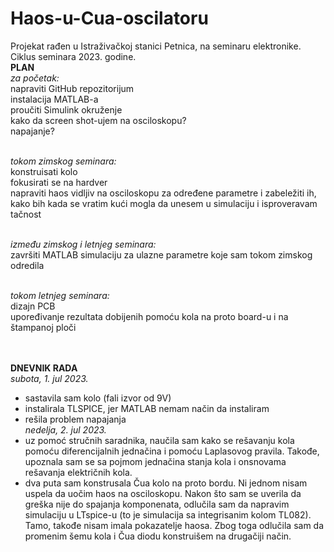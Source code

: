 # Haos-u-Cua-oscilatoru
Projekat rađen u Istraživačkoj stanici Petnica, na seminaru elektronike. Ciklus seminara 2023. godine. 
<br>**PLAN**
<br>_za početak:_ 
<br>napraviti GitHub repozitorijum
<br>instalacija MATLAB-a
<br>proučiti Simulink okruženje
<br>kako da screen shot-ujem na osciloskopu?
<br>napajanje?

<br>_tokom zimskog seminara:_
<br>konstruisati kolo
<br>fokusirati se na hardver
<br>napraviti haos vidljiv na osciloskopu za određene parametre i zabeležiti ih, kako bih kada se vratim kući mogla da unesem u simulaciju i isproveravam tačnost

<br>_između zimskog i letnjeg seminara:_
<br>završiti MATLAB simulaciju za ulazne parametre koje sam tokom zimskog odredila

<br>_tokom letnjeg seminara:_
<br>dizajn PCB
<br>upoređivanje rezultata dobijenih pomoću kola na proto board-u i na štampanoj ploči

<br><br>**DNEVNIK RADA**
<br>_subota, 1. jul 2023._
- sastavila sam kolo (fali izvor od 9V)
- instalirala TLSPICE, jer MATLAB nemam način da instaliram
- rešila problem napajanja
<br>_nedelja, 2. jul 2023._
- uz pomoć stručnih saradnika, naučila sam kako se rešavanju kola pomoću diferencijalnih jednačina i pomoću Laplasovog pravila. Takođe, upoznala sam se sa pojmom jednačina stanja kola i onsnovama rešavanja električnih kola. 
- dva puta sam konstrusala Čua kolo na proto bordu. Ni jednom nisam uspela da uočim haos na osciloskopu. Nakon što sam se uverila da greška nije do spajanja komponenata, odlučila sam da napravim simulaciju u LTspice-u (to je simulacija sa integrisanim kolom TL082). Tamo, takođe nisam imala pokazatelje haosa. Zbog toga odlučila sam da promenim šemu kola  i Čua diodu konstruišem na drugačiji način. 
  
